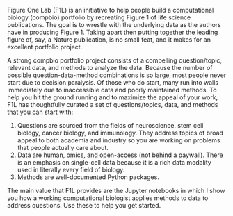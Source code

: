 Figure One Lab (F1L) is an initiative to help people build a computational biology (compbio) portfolio by recreating Figure 1 of life science publications. The goal is to wrestle with the underlying data as the authors have in producing Figure 1. Taking apart then putting together the leading figure of, say, a Nature publication, is no small feat, and it makes for an excellent portfolio project.

A strong compbio portfolio project consists of a compelling question/topic, relevant data, and methods to analyze the data. Because the number of possible question-data-method combinations is so large, most people never start due to decision paralysis. Of those who do start, many run into walls immediately due to inaccessible data and poorly maintained methods. To help you hit the ground running and to maximize the appeal of your work, F1L has thoughtfully curated a set of questions/topics, data, and methods that you can start with:
1. Questions are sourced from the fields of neuroscience, stem cell biology, cancer biology, and immunology. They address topics of broad appeal to both academia and industry so you are working on problems that people actually care about.
2. Data are human, omics, and open-access (not behind a paywall). There is an emphasis on single-cell data because it is a rich data modality used in literally every field of biology.
3. Methods are well-documented Python packages. 

The main value that F1L provides are the Jupyter notebooks in which I show you how a working computational biologist applies methods to data to address questions. Use these to help you get started.
